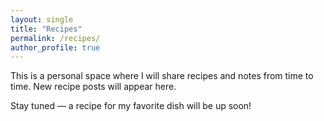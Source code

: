 ```yaml
---
layout: single
title: "Recipes"
permalink: /recipes/
author_profile: true
---
```


This is a personal space where I will share recipes and notes from time to time. New recipe posts will appear here.

Stay tuned — a recipe for my favorite dish will be up soon!
